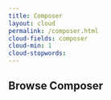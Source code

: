 ```yaml
---
title: Composer
layout: cloud
permalink: /composer.html
cloud-fields: composer
cloud-min: 1
cloud-stopwords:
---
```


## Browse Composer
